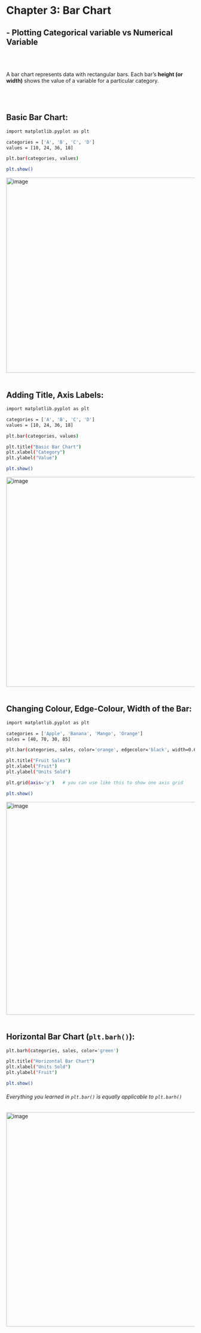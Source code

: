 #
# Chapter 3: Bar Chart 
## - Plotting Categorical variable vs Numerical Variable

<br>
<br>

A bar chart represents data with rectangular bars. Each bar’s **height (or width)** shows the value of a variable for a particular category.

<br>
<br>

## Basic Bar Chart:
```bash
import matplotlib.pyplot as plt

categories = ['A', 'B', 'C', 'D']
values = [10, 24, 36, 18]

plt.bar(categories, values)

plt.show()
```
<img width="1453" height="521" alt="image" src="https://github.com/user-attachments/assets/b34dd335-92e3-4ad1-a5bb-86c90de39f29" />

<br>
<br>

## Adding Title, Axis Labels:
```bash
import matplotlib.pyplot as plt

categories = ['A', 'B', 'C', 'D']
values = [10, 24, 36, 18]

plt.bar(categories, values)

plt.title("Basic Bar Chart")
plt.xlabel("Category")
plt.ylabel("Value")

plt.show()
```
<img width="1457" height="560" alt="image" src="https://github.com/user-attachments/assets/6335ebe8-605b-4f64-b570-6e3cbf602b21" />

<br>
<br>

## Changing Colour, Edge-Colour, Width of the Bar:
```bash
import matplotlib.pyplot as plt

categories = ['Apple', 'Banana', 'Mango', 'Orange']
sales = [40, 70, 30, 85]

plt.bar(categories, sales, color='orange', edgecolor='black', width=0.6)

plt.title("Fruit Sales")
plt.xlabel("Fruit")
plt.ylabel("Units Sold")

plt.grid(axis='y')   # you can use like this to show one axis grid 

plt.show()
```
<img width="1459" height="568" alt="image" src="https://github.com/user-attachments/assets/7a0713fd-fb3b-4dde-b0bd-8706775d9663" />

<br>
<br>

## Horizontal Bar Chart (`plt.barh()`):
```bash
plt.barh(categories, sales, color='green')

plt.title("Horizontal Bar Chart")
plt.xlabel("Units Sold")
plt.ylabel("Fruit")

plt.show()
```
###### Everything you learned in `plt.bar()` is equally applicable to `plt.barh()`
<img width="1460" height="572" alt="image" src="https://github.com/user-attachments/assets/0c7d6ccc-8278-4991-8fae-ca55b940f644" />

## 

